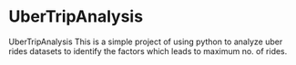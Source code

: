# UberTripAnalysis
UberTripAnalysis
This is a simple project of using python to analyze uber rides datasets to identify the factors which leads to maximum no. of rides.
